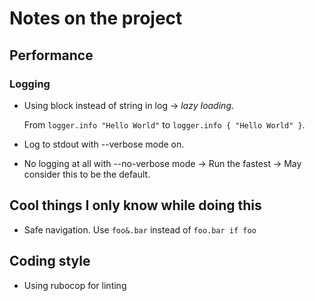 # Notes on the project

## Performance

### Logging

- Using block instead of string in log -> _lazy loading_.

	From `logger.info "Hello World"` to `logger.info { "Hello World" }`.

- Log to stdout with --verbose mode on.

- No logging at all with --no-verbose mode -> Run the fastest -> May consider this to be the default.

## Cool things I only know while doing this

- Safe navigation. Use `foo&.bar` instead of `foo.bar if foo`


## Coding style

- Using rubocop for linting
